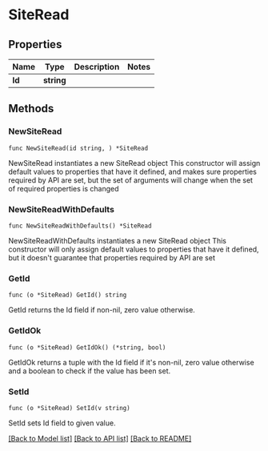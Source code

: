 # SiteRead

## Properties

Name | Type | Description | Notes
------------ | ------------- | ------------- | -------------
**Id** | **string** |  | 

## Methods

### NewSiteRead

`func NewSiteRead(id string, ) *SiteRead`

NewSiteRead instantiates a new SiteRead object
This constructor will assign default values to properties that have it defined,
and makes sure properties required by API are set, but the set of arguments
will change when the set of required properties is changed

### NewSiteReadWithDefaults

`func NewSiteReadWithDefaults() *SiteRead`

NewSiteReadWithDefaults instantiates a new SiteRead object
This constructor will only assign default values to properties that have it defined,
but it doesn't guarantee that properties required by API are set

### GetId

`func (o *SiteRead) GetId() string`

GetId returns the Id field if non-nil, zero value otherwise.

### GetIdOk

`func (o *SiteRead) GetIdOk() (*string, bool)`

GetIdOk returns a tuple with the Id field if it's non-nil, zero value otherwise
and a boolean to check if the value has been set.

### SetId

`func (o *SiteRead) SetId(v string)`

SetId sets Id field to given value.



[[Back to Model list]](../README.md#documentation-for-models) [[Back to API list]](../README.md#documentation-for-api-endpoints) [[Back to README]](../README.md)


